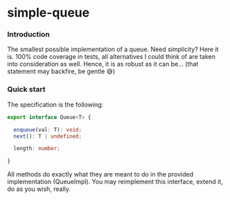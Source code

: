 # simple-queue

### Introduction

The smallest possible implementation of a queue. Need simplicity? Here it is. 100% code coverage in tests, all alternatives I could think of are taken into consideration as well. Hence, it is as robust as it can be... (that statement may backfire, be gentle 😅)

### Quick start

The specification is the following:

```typescript
export interface Queue<T> {

  enqueue(val: T): void;
  next(): T | undefined;

  length: number;

}
```

All methods do exactly what they are meant to do in the provided implementation (QueueImpl). You may reimplement this interface, extend it, do as you wish, really.
